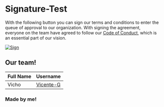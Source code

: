 # Signature-Test

With the following button you can sign our terms and conditions to enter the queue of approval to our organization. With signing the agreement, everyone on the team have agreed to follow our [Code of Conduct](https://code-of-conduct.url/), which is an essential part of our vision.

[![Sign](https://img.shields.io/badge/join_the_team!-2ea043?style=for-the-badge&logo=buddy&logoColor=ffffff)](https://github.com/Vicente-G/Signature-Test/issues/new?template=sign-the-terms.yml)

## Our team!
| **Full Name** | **Username** |
| ------------- | ------------ |
| Vicho | [Vicente-G](https://github.com/Vicente-G) |
### Made by me!
